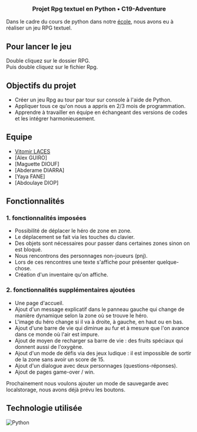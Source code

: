 ### <p align="center"> Projet Rpg textuel en Python • C19-Adventure</p>




Dans le cadre du cours de python dans notre [école](https://www.hetic.net/), nous avons eu à réaliser un jeu RPG textuel.<br/>


## Pour lancer le jeu

Double cliquez sur le dossier RPG.<br/>
Puis double cliquez sur le fichier Rpg.<br/> 

## Objectifs du projet

- Créer un jeu Rpg au tour par tour sur console à l'aide de Python.
- Appliquer tous ce qu'on nous a appris en 2/3 mois de programmation.
- Apprendre à travailler en équipe en échangeant des versions de codes et les intégrer harmonieusement. 

## Equipe
- [Vitomir LACES](https://github.com/vitolinho) 
- [Alex GUIRO]
- [Maguette DIOUF]
- [Abderame DIARRA]
- [Yaya FANE]
- [Abdoulaye DIOP]

## Fonctionnalités

### 1. fonctionnalités imposées
-  Possibilité de déplacer le héro de zone en zone.
-  Le déplacement se fait via les touches du clavier. 
-  Des objets sont nécessaires pour passer dans certaines zones sinon on est bloqué. 
-  Nous rencontrons des personnages non-joueurs (pnj).
-  Lors de ces rencontres une texte s'affiche pour présenter quelque-chose. 
-  Création d'un inventaire qu'on affiche.

### 2. fonctionnalités supplémentaires ajoutées
- Une page d'accueil. 
- Ajout d'un message explicatif dans le panneau gauche qui change de manière dynamique selon la zone où se trouve le héro.
- L'image du héro change si il va à droite, à gauche, en haut ou en bas. 
- Ajout d'une barre de vie qui diminue au fur et à mesure que l'on avance dans ce monde où l'air est impure. 
- Ajout de moyen de recharger sa barre de vie : des fruits spéciaux qui donnent aussi de l'oxygène. 
- Ajout d'un mode de défis via des jeux ludique : il est impossible de sortir de la zone sans avoir un score de 15. 
- Ajout d'un dialogue avec deux personnages (questions-réponses). 
- Ajout de pages game-over / win.

Prochainement nous voulons ajouter un mode de sauvegarde avec localstorage, nous avons déjà prévu les boutons.

## Technologie utilisée

![Python](https://camo.githubusercontent.com/a1b2dac5667822ee0d98ae6d799da61987fd1658dfeb4d2ca6e3c99b1535ebd8/68747470733a2f2f696d672e736869656c64732e696f2f62616467652f707974686f6e2d3336373041303f7374796c653d666f722d7468652d6261646765266c6f676f3d707974686f6e266c6f676f436f6c6f723d666664643534)

